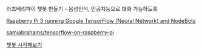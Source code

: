 라즈베리파이 챗봇 만들기 - 음성인식, 인공지능으로 대화 가능하도록

[Raspberry Pi 3 running Google TensorFlow (Neural Network) and NodeBots](https://www.youtube.com/watch?v=t9f8IfHbXo4)

[samjabrahams/tensorflow-on-raspberry-pi](https://github.com/samjabrahams/tensorflow-on-raspberry-pi)

[챗봇 시작해보기](https://www.slideshare.net/ssusercf5d12/ss-69518853)